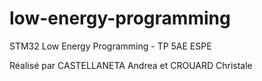 # low-energy-programming
STM32 Low Energy Programming - TP 5AE ESPE

Réalisé par CASTELLANETA Andrea et CROUARD Christale
